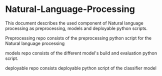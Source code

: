 # Natural-Language-Processing

This document describes the used component of Natural language processing as preprocessing, models and deployable python scripts.

Preprocessing repo consists of the preprocessing python script for the Natural language processing 

models repo consists of the different model's build and evaluation python script.

deployable repo consists deployable python script of the classifier model

